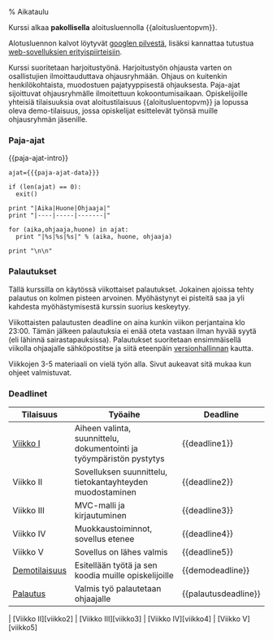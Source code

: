 % Aikataulu
<!-- order: 1 -->

Kurssi alkaa **pakollisella** aloitusluennolla {{aloitusluentopvm}}.

Alotusluennon kalvot löytyvät [googlen pilvestä](https://docs.google.com/presentation/d/1vKy0Kf6uFCz_2Gp0jTAyjCRrVl_yHBMg15IFzKRgr1k/pub?start=false&loop=false&delayms=3000), 
lisäksi kannattaa tutustua [web-sovelluksien erityispiirteisiin]({{rootdir}}web-sovelluksista.html).

Kurssi suoritetaan harjoitustyönä. Harjoitustyön ohjausta varten on osallistujien ilmoittauduttava ohjausryhmään. Ohjaus on kuitenkin henkilökohtaista, muodostuen pajatyyppisestä ohjauksesta. 
Paja-ajat sijoittuvat  ohjausryhmälle ilmoitettuun kokoontumisaikaan. Opiskelijoille yhteisiä tilaisuuksia ovat aloitustilaisuus {{aloitusluentopvm}} ja  lopussa oleva demo-tilaisuus, jossa opiskelijat esittelevät työnsä muille ohjausryhmän jäsenille. 

### Paja-ajat

{{paja-ajat-intro}}

~~~~ {execute=python}
ajat={{{paja-ajat-data}}}

if (len(ajat) == 0):
  exit()

print "|Aika|Huone|Ohjaaja|"
print "|----|-----|-------|"

for (aika,ohjaaja,huone) in ajat:
  print "|%s|%s|%s|" % (aika, huone, ohjaaja)

print "\n\n"

~~~~

### Palautukset

Tällä kurssilla on käytössä viikottaiset palautukset.
Jokainen ajoissa tehty palautus on kolmen pisteen arvoinen.
Myöhästynyt ei pisteitä saa ja yli kahdesta myöhästymisestä kurssin suorius keskeytyy.

Viikottaisten palautusten deadline on aina kunkin viikon perjantaina klo 23:00. Tämän jälkeen palautuksia ei enää oteta vastaan ilman hyvää syytä (eli lähinnä sairastapauksissa).
Palautukset suoritetaan ensimmäisellä viikolla ohjaajalle sähköpostitse
ja siitä eteenpäin [versionhallinnan]({{rootdir}}aikataulu/viikko1/git-ohje.html) kautta.

Viikkojen 3-5 materiaali on vielä työn alla. Sivut aukeavat sitä mukaa kun ohjeet valmistuvat.

### Deadlinet

| Tilaisuus              | Työaihe                                                                | Deadline |
|------------------------|------------------------------------------------------------------------|-----------------------|
| [Viikko I][viikko1]    | Aiheen valinta, suunnittelu, dokumentointi ja työympäristön pystytys   | {{deadline1}}         |
| Viikko II              | Sovelluksen suunnittelu, tietokantayhteyden muodostaminen              | {{deadline2}}         |
| Viikko III             | MVC-malli ja kirjautuminen                                             | {{deadline3}}         |
| Viikko IV              | Muokkaustoiminnot, sovellus etenee                                     | {{deadline4}}         |
| Viikko V               | Sovellus on lähes valmis                                               | {{deadline5}}         |
| [Demotilaisuus][demo]  | Esitellään työtä ja sen koodia muille opiskelijoille                   | {{demodeadline}}      |
| [Palautus][palautus]   | Valmis työ palautetaan ohjaajalle                                      | {{palautusdeadline}}  |

<comment>
| [Viikko II][viikko2]   
| [Viikko III][viikko3]  
| [Viikko IV][viikko4]   
| [Viikko V][viikko5]    
</comment>

[viikko1]: {{rootdir}}aikataulu/viikko1/index.html
[viikko2]: {{rootdir}}aikataulu/viikko2/index.html
[viikko3]: {{rootdir}}aikataulu/viikko3/index.html
[viikko4]: {{rootdir}}aikataulu/viikko4/index.html
[viikko5]: {{rootdir}}aikataulu/viikko5/index.html
[demo]: {{rootdir}}aikataulu/demo.html
[palautus]: {{rootdir}}aikataulu/palautus.html
